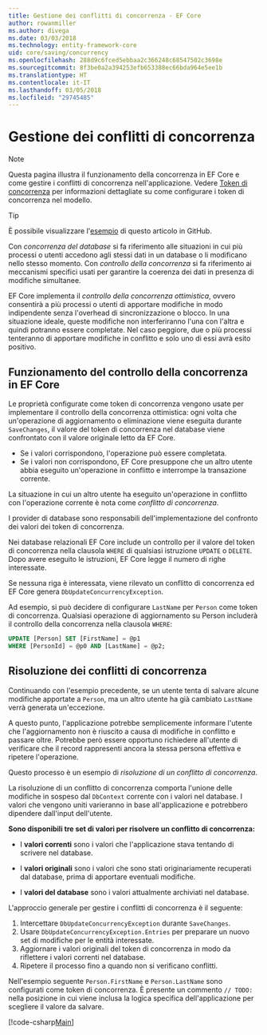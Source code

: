 ```yaml
---
title: Gestione dei conflitti di concorrenza - EF Core
author: rowanmiller
ms.author: divega
ms.date: 03/03/2018
ms.technology: entity-framework-core
uid: core/saving/concurrency
ms.openlocfilehash: 288d9c6fced5ebbaa2c366248c68547502c3698e
ms.sourcegitcommit: 8f3be0a2a394253efb653388ec66bda964e5ee1b
ms.translationtype: HT
ms.contentlocale: it-IT
ms.lasthandoff: 03/05/2018
ms.locfileid: "29745485"
---
```

# <a name="handling-concurrency-conflicts"></a>Gestione dei conflitti di concorrenza

> [!NOTE]
> Questa pagina illustra il funzionamento della concorrenza in EF Core e come gestire i conflitti di concorrenza nell'applicazione. Vedere [Token di concorrenza](xref:core/modeling/concurrency) per informazioni dettagliate su come configurare i token di concorrenza nel modello.

> [!TIP]
> È possibile visualizzare l'[esempio](https://github.com/aspnet/EntityFramework.Docs/tree/master/samples/core/Saving/Saving/Concurrency/) di questo articolo in GitHub.

Con _concorrenza del database_ si fa riferimento alle situazioni in cui più processi o utenti accedono agli stessi dati in un database o li modificano nello stesso momento. Con _controllo della concorrenza_ si fa riferimento ai meccanismi specifici usati per garantire la coerenza dei dati in presenza di modifiche simultanee.

EF Core implementa il _controllo della concorrenza ottimistica_, ovvero consentirà a più processi o utenti di apportare modifiche in modo indipendente senza l'overhead di sincronizzazione o blocco. In una situazione ideale, queste modifiche non interferiranno l'una con l'altra e quindi potranno essere completate. Nel caso peggiore, due o più processi tenteranno di apportare modifiche in conflitto e solo uno di essi avrà esito positivo.

## <a name="how-concurrency-control-works-in-ef-core"></a>Funzionamento del controllo della concorrenza in EF Core

Le proprietà configurate come token di concorrenza vengono usate per implementare il controllo della concorrenza ottimistica: ogni volta che un'operazione di aggiornamento o eliminazione viene eseguita durante `SaveChanges`, il valore del token di concorrenza nel database viene confrontato con il valore originale letto da EF Core.

- Se i valori corrispondono, l'operazione può essere completata.
- Se i valori non corrispondono, EF Core presuppone che un altro utente abbia eseguito un'operazione in conflitto e interrompe la transazione corrente.

La situazione in cui un altro utente ha eseguito un'operazione in conflitto con l'operazione corrente è nota come _conflitto di concorrenza_.

I provider di database sono responsabili dell'implementazione del confronto dei valori dei token di concorrenza.

Nei database relazionali EF Core include un controllo per il valore del token di concorrenza nella clausola `WHERE` di qualsiasi istruzione `UPDATE` o `DELETE`. Dopo avere eseguito le istruzioni, EF Core legge il numero di righe interessate.

Se nessuna riga è interessata, viene rilevato un conflitto di concorrenza ed EF Core genera `DbUpdateConcurrencyException`.

Ad esempio, si può decidere di configurare `LastName` per `Person` come token di concorrenza. Qualsiasi operazione di aggiornamento su Person includerà il controllo della concorrenza nella clausola `WHERE`:

``` sql
UPDATE [Person] SET [FirstName] = @p1
WHERE [PersonId] = @p0 AND [LastName] = @p2;
```

## <a name="resolving-concurrency-conflicts"></a>Risoluzione dei conflitti di concorrenza

Continuando con l'esempio precedente, se un utente tenta di salvare alcune modifiche apportate a `Person`, ma un altro utente ha già cambiato `LastName` verrà generata un'eccezione.

A questo punto, l'applicazione potrebbe semplicemente informare l'utente che l'aggiornamento non è riuscito a causa di modifiche in conflitto e passare oltre. Potrebbe però essere opportuno richiedere all'utente di verificare che il record rappresenti ancora la stessa persona effettiva e ripetere l'operazione.

Questo processo è un esempio di _risoluzione di un conflitto di concorrenza_.

La risoluzione di un conflitto di concorrenza comporta l'unione delle modifiche in sospeso dal `DbContext` corrente con i valori nel database. I valori che vengono uniti varieranno in base all'applicazione e potrebbero dipendere dall'input dell'utente.

**Sono disponibili tre set di valori per risolvere un conflitto di concorrenza:**

* I **valori correnti** sono i valori che l'applicazione stava tentando di scrivere nel database.

* I **valori originali** sono i valori che sono stati originariamente recuperati dal database, prima di apportare eventuali modifiche.

* I **valori del database** sono i valori attualmente archiviati nel database.

L'approccio generale per gestire i conflitti di concorrenza è il seguente:

1. Intercettare `DbUpdateConcurrencyException` durante `SaveChanges`.
2. Usare `DbUpdateConcurrencyException.Entries` per preparare un nuovo set di modifiche per le entità interessate.
3. Aggiornare i valori originali del token di concorrenza in modo da riflettere i valori correnti nel database.
4. Ripetere il processo fino a quando non si verificano conflitti.

Nell'esempio seguente `Person.FirstName` e `Person.LastName` sono configurati come token di concorrenza. È presente un commento `// TODO:` nella posizione in cui viene inclusa la logica specifica dell'applicazione per scegliere il valore da salvare.

[!code-csharp[Main](../../../samples/core/Saving/Saving/Concurrency/Sample.cs?name=ConcurrencyHandlingCode&highlight=34-35)]
